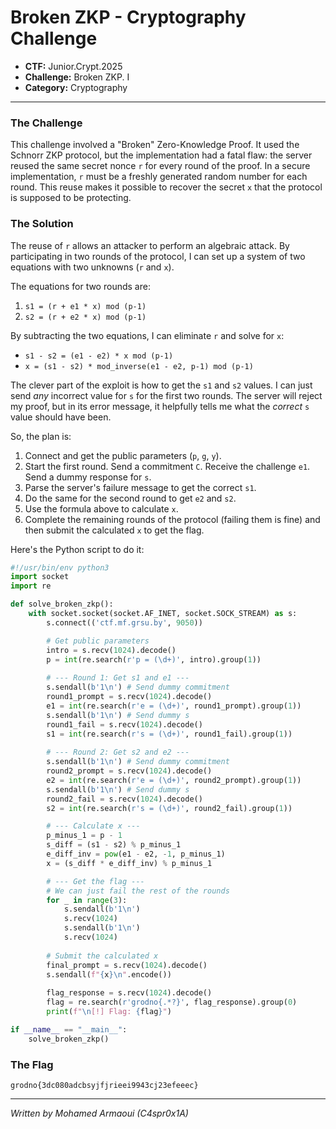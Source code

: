 # Broken ZKP - Cryptography Challenge

*   **CTF:** Junior.Crypt.2025
*   **Challenge:** Broken ZKP. I
*   **Category:** Cryptography

---

### The Challenge

This challenge involved a "Broken" Zero-Knowledge Proof. It used the Schnorr ZKP protocol, but the implementation had a fatal flaw: the server reused the same secret nonce `r` for every round of the proof. In a secure implementation, `r` must be a freshly generated random number for each round. This reuse makes it possible to recover the secret `x` that the protocol is supposed to be protecting.

### The Solution

The reuse of `r` allows an attacker to perform an algebraic attack. By participating in two rounds of the protocol, I can set up a system of two equations with two unknowns (`r` and `x`).

The equations for two rounds are:
1.  `s1 = (r + e1 * x) mod (p-1)`
2.  `s2 = (r + e2 * x) mod (p-1)`

By subtracting the two equations, I can eliminate `r` and solve for `x`:
*   `s1 - s2 = (e1 - e2) * x mod (p-1)`
*   `x = (s1 - s2) * mod_inverse(e1 - e2, p-1) mod (p-1)`

The clever part of the exploit is how to get the `s1` and `s2` values. I can just send *any* incorrect value for `s` for the first two rounds. The server will reject my proof, but in its error message, it helpfully tells me what the *correct* `s` value should have been.

So, the plan is:
1.  Connect and get the public parameters (`p`, `g`, `y`).
2.  Start the first round. Send a commitment `C`. Receive the challenge `e1`. Send a dummy response for `s`.
3.  Parse the server's failure message to get the correct `s1`.
4.  Do the same for the second round to get `e2` and `s2`.
5.  Use the formula above to calculate `x`.
6.  Complete the remaining rounds of the protocol (failing them is fine) and then submit the calculated `x` to get the flag.

Here's the Python script to do it:

```python
#!/usr/bin/env python3
import socket
import re

def solve_broken_zkp():
    with socket.socket(socket.AF_INET, socket.SOCK_STREAM) as s:
        s.connect(('ctf.mf.grsu.by', 9050))

        # Get public parameters
        intro = s.recv(1024).decode()
        p = int(re.search(r'p = (\d+)', intro).group(1))
        
        # --- Round 1: Get s1 and e1 ---
        s.sendall(b'1\n') # Send dummy commitment
        round1_prompt = s.recv(1024).decode()
        e1 = int(re.search(r'e = (\d+)', round1_prompt).group(1))
        s.sendall(b'1\n') # Send dummy s
        round1_fail = s.recv(1024).decode()
        s1 = int(re.search(r's = (\d+)', round1_fail).group(1))
        
        # --- Round 2: Get s2 and e2 ---
        s.sendall(b'1\n') # Send dummy commitment
        round2_prompt = s.recv(1024).decode()
        e2 = int(re.search(r'e = (\d+)', round2_prompt).group(1))
        s.sendall(b'1\n') # Send dummy s
        round2_fail = s.recv(1024).decode()
        s2 = int(re.search(r's = (\d+)', round2_fail).group(1))

        # --- Calculate x ---
        p_minus_1 = p - 1
        s_diff = (s1 - s2) % p_minus_1
        e_diff_inv = pow(e1 - e2, -1, p_minus_1)
        x = (s_diff * e_diff_inv) % p_minus_1

        # --- Get the flag ---
        # We can just fail the rest of the rounds
        for _ in range(3):
            s.sendall(b'1\n')
            s.recv(1024)
            s.sendall(b'1\n')
            s.recv(1024)
            
        # Submit the calculated x
        final_prompt = s.recv(1024).decode()
        s.sendall(f"{x}\n".encode())
        
        flag_response = s.recv(1024).decode()
        flag = re.search(r'grodno{.*?}', flag_response).group(0)
        print(f"\n[!] Flag: {flag}")

if __name__ == "__main__":
    solve_broken_zkp()
```

### The Flag

```
grodno{3dc080adcbsyjfjrieei9943cj23efeeec}
```

---

*Written by Mohamed Armaoui (C4spr0x1A)*

